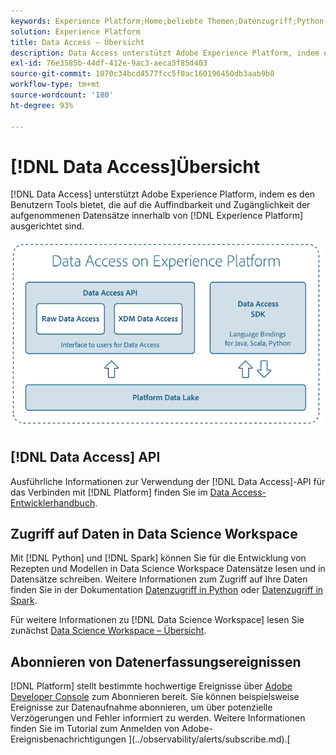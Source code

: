 ```yaml
---
keywords: Experience Platform;Home;beliebte Themen;Datenzugriff;Python-SDK;Spark-SDK;Datenzugriffs-API
solution: Experience Platform
title: Data Access – Übersicht
description: Data Access unterstützt Adobe Experience Platform, indem es den Benutzern Tools bietet, die auf die Auffindbarkeit und Zugänglichkeit der aufgenommenen Platform-Datensätze ausgerichtet sind.
exl-id: 76e3585b-44df-412e-9ac3-aeca5f85d403
source-git-commit: 1070c34bcd4577fcc5f0ac160196450db3aab9b0
workflow-type: tm+mt
source-wordcount: '180'
ht-degree: 93%

---
```


# [!DNL Data Access]Übersicht

[!DNL Data Access] unterstützt Adobe Experience Platform, indem es den Benutzern Tools bietet, die auf die Auffindbarkeit und Zugänglichkeit der aufgenommenen Datensätze innerhalb von [!DNL Experience Platform] ausgerichtet sind.

![Data Access auf Experience Platform](images/Data_Access_Experience_Platform.png)

## [!DNL Data Access] API

Ausführliche Informationen zur Verwendung der [!DNL Data Access]-API für das Verbinden mit [!DNL Platform] finden Sie im [Data Access-Entwicklerhandbuch](api.md).

## Zugriff auf Daten in Data Science Workspace

Mit [!DNL Python] und [!DNL Spark] können Sie für die Entwicklung von Rezepten und Modellen in Data Science Workspace Datensätze lesen und in Datensätze schreiben. Weitere Informationen zum Zugriff auf Ihre Daten finden Sie in der Dokumentation [Datenzugriff in Python](../data-science-workspace/authoring/python.md) oder [Datenzugriff in Spark](../data-science-workspace/authoring/spark.md).

Für weitere Informationen zu [!DNL Data Science Workspace] lesen Sie zunächst [Data Science Workspace – Übersicht](../data-science-workspace/home.md).

## Abonnieren von Datenerfassungsereignissen

[!DNL Platform] stellt bestimmte hochwertige Ereignisse über [Adobe Developer Console](https://www.adobe.com/go/devs_console_ui) zum Abonnieren bereit. Sie können beispielsweise Ereignisse zur Datenaufnahme abonnieren, um über potenzielle Verzögerungen und Fehler informiert zu werden. Weitere Informationen finden Sie im Tutorial zum Anmelden von Adobe-Ereignisbenachrichtigungen ](../observability/alerts/subscribe.md).[
